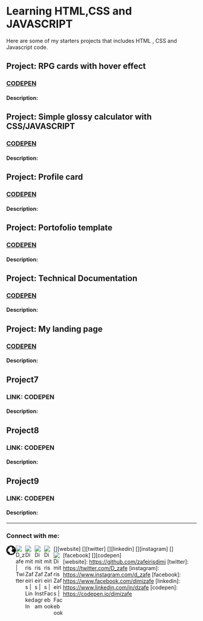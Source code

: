# Learning HTML,CSS and JAVASCRIPT 

Here are some of my starters projects that includes HTML , CSS and Javascript code.


## Project: RPG cards with hover effect

### <a href="https://codepen.io/dimizafe/pen/XWzzaZN">CODEPEN</a>
#### Description:


## Project: Simple glossy calculator with CSS/JAVASCRIPT

### <a href="https://codepen.io/dimizafe/pen/BammZjZ">CODEPEN</a>
#### Description:

## Project: Profile card

### <a href="https://codepen.io/dimizafe/pen/MWObwga">CODEPEN</a>
#### Description:

## Project: Portofolio template

### <a href="https://codepen.io/dimizafe/pen/KKydmKQ">CODEPEN</a>
#### Description:

## Project: Technical Documentation

### <a href="https://codepen.io/dimizafe/pen/gOXppXvQ">CODEPEN</a>
#### Description:

## Project: My landing page

### <a href="https://codepen.io/dimizafe/pen/oNGVoGG">CODEPEN</a>
#### Description:

## Project7

### LINK: CODEPEN
#### Description:

## Project8

### LINK: CODEPEN
#### Description:

## Project9

### LINK: CODEPEN
#### Description:

------------------------------------------------------------------------------------------------------------------------------------------
### Connect with me:

[<img align="left" alt="resume" width="25px" src="https://raw.githubusercontent.com/iconic/open-iconic/master/svg/globe.svg" />][website]
[<img align="left" alt="D_zafe | Twitter" width="25px" src="https://cdn.jsdelivr.net/npm/simple-icons@v3/icons/twitter.svg" />][twitter]
[<img align="left" alt="Dimitris Zafeiris | LinkedIn" width="25px" src="https://cdn.jsdelivr.net/npm/simple-icons@v3/icons/linkedin.svg" />][linkedin]
[<img align="left" alt="Dimitris Zafeiris | Instagram" width="25px" src="https://cdn.jsdelivr.net/npm/simple-icons@v3/icons/instagram.svg" />][instagram]
[<img align="left" alt="Dimitris Zafeiris | Facebook" width="25px" src="https://cdn.jsdelivr.net/npm/simple-icons@v3/icons/facebook.svg" />][facebook]
[<img align="left" alt="Dimitris Zafeiris | Facebook" width="25px" src="https://cdn.jsdelivr.net/npm/simple-icons@v3/icons/codepen.svg" />][codepen]
<br />
[website]: https://github.com/zafeirisdimi
[twitter]: https://twitter.com/D_zafe
[instagram]: https://www.instagram.com/d_zafe
[facebook]: https://www.facebook.com/dimizafe
[linkedin]: https://www.linkedin.com/in/dzafe
[codepen]: https://codepen.io/dimizafe
